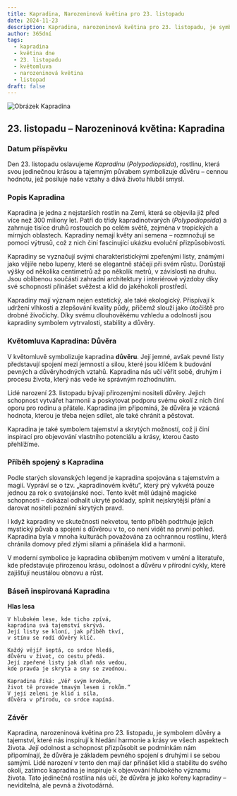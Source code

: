 ```yaml
---
title: Kapradina, Narozeninová květina pro 23. listopadu
date: 2024-11-23
description: Kapradina, narozeninová květina pro 23. listopadu, je symbolem Důvěra. Objevte její jedinečný význam, fascinující příběhy a poezii, která oslavuje její krásu.
author: 365dní
tags:
  - kapradina
  - květina dne
  - 23. listopadu
  - květomluva
  - narozeninová květina
  - listopad
draft: false
---
```


![Obrázek Kapradina](https://cdn.pixabay.com/photo/2016/10/04/02/40/fern-1713409_1280.jpg#center)


## 23. listopadu – Narozeninová květina: Kapradina

### Datum příspěvku

Den 23. listopadu oslavujeme _Kapradinu_ (_Polypodiopsida_), rostlinu, která svou jedinečnou krásou a tajemným půvabem symbolizuje důvěru – cennou hodnotu, jež posiluje naše vztahy a dává životu hlubší smysl.

### Popis Kapradina

Kapradina je jedna z nejstarších rostlin na Zemi, která se objevila již před více než 300 miliony let. Patří do třídy kapradinotvarých (_Polypodiopsida_) a zahrnuje tisíce druhů rostoucích po celém světě, zejména v tropických a mírných oblastech. Kapradiny nemají květy ani semena – rozmnožují se pomocí výtrusů, což z nich činí fascinující ukázku evoluční přizpůsobivosti.

Kapradiny se vyznačují svými charakteristickými zpeřenými listy, známými jako vějíře nebo lupeny, které se elegantně stáčejí při svém růstu. Dorůstají výšky od několika centimetrů až po několik metrů, v závislosti na druhu. Jsou oblíbenou součástí zahradní architektury i interiérové výzdoby díky své schopnosti přinášet svěžest a klid do jakéhokoli prostředí.

Kapradiny mají význam nejen estetický, ale také ekologický. Přispívají k udržení vlhkosti a zlepšování kvality půdy, přičemž slouží jako útočiště pro drobné živočichy. Díky svému dlouhověkému vzhledu a odolnosti jsou kapradiny symbolem vytrvalosti, stability a důvěry.

### Květomluva Kapradina: Důvěra

V květomluvě symbolizuje kapradina **důvěru**. Její jemné, avšak pevné listy představují spojení mezi jemností a silou, které jsou klíčem k budování pevných a důvěryhodných vztahů. Kapradina nás učí věřit sobě, druhým i procesu života, který nás vede ke správným rozhodnutím.

Lidé narození 23. listopadu bývají přirozenými nositeli důvěry. Jejich schopnost vytvářet harmonii a poskytovat podporu svému okolí z nich činí oporu pro rodinu a přátele. Kapradina jim připomíná, že důvěra je vzácná hodnota, kterou je třeba nejen sdílet, ale také chránit a pěstovat.

Kapradina je také symbolem tajemství a skrytých možností, což ji činí inspirací pro objevování vlastního potenciálu a krásy, kterou často přehlížíme.

### Příběh spojený s Kapradina

Podle starých slovanských legend je kapradina spojována s tajemstvím a magií. Vypráví se o tzv. „kapradinovém květu“, který prý vykvétá pouze jednou za rok o svatojánské noci. Tento květ měl údajně magické schopnosti – dokázal odhalit ukryté poklady, splnit nejskrytější přání a darovat nositeli poznání skrytých pravd.

I když kapradiny ve skutečnosti nekvetou, tento příběh podtrhuje jejich mystický půvab a spojení s důvěrou v to, co není vidět na první pohled. Kapradina byla v mnoha kulturách považována za ochrannou rostlinu, která chránila domovy před zlými silami a přinášela klid a harmonii.

V moderní symbolice je kapradina oblíbeným motivem v umění a literatuře, kde představuje přirozenou krásu, odolnost a důvěru v přírodní cykly, které zajišťují neustálou obnovu a růst.

### Báseň inspirovaná Kapradina

**Hlas lesa**

```
V hlubokém lese, kde ticho zpívá,  
kapradina svá tajemství skrývá.  
Její listy se kloní, jak příběh tkví,  
v stínu se rodí důvěry klíč.  

Každý vějíř šeptá, co srdce hledá,  
důvěru v život, co cestu předá.  
Její zpeřené listy jak dlaň nás vedou,  
kde pravda je skryta a sny se zvednou.  

Kapradina říká: „Věř svým krokům,  
život tě provede tmavým lesem i rokům.“  
V její zeleni je klid i síla,  
důvěra v přírodu, co srdce napíná.  
```

### Závěr

Kapradina, narozeninová květina pro 23. listopadu, je symbolem důvěry a tajemství, které nás inspirují k hledání harmonie a krásy ve všech aspektech života. Její odolnost a schopnost přizpůsobit se podmínkám nám připomínají, že důvěra je základem pevného spojení s druhými i se sebou samými. Lidé narození v tento den mají dar přinášet klid a stabilitu do svého okolí, zatímco kapradina je inspiruje k objevování hlubokého významu života. Tato jedinečná rostlina nás učí, že důvěra je jako kořeny kapradiny – neviditelná, ale pevná a životodárná.